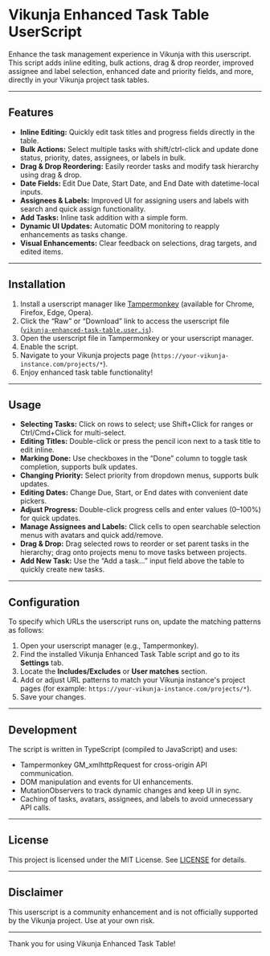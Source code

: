 # Vikunja Enhanced Task Table UserScript

Enhance the task management experience in Vikunja with this userscript. This script adds inline editing, bulk actions, drag & drop reorder, improved assignee and label selection, enhanced date and priority fields, and more, directly in your Vikunja project task tables.

---

## Features

- **Inline Editing:** Quickly edit task titles and progress fields directly in the table.
- **Bulk Actions:** Select multiple tasks with shift/ctrl-click and update done status, priority, dates, assignees, or labels in bulk.
- **Drag & Drop Reordering:** Easily reorder tasks and modify task hierarchy using drag & drop.
- **Date Fields:** Edit Due Date, Start Date, and End Date with datetime-local inputs.
- **Assignees & Labels:** Improved UI for assigning users and labels with search and quick assign functionality.
- **Add Tasks:** Inline task addition with a simple form.
- **Dynamic UI Updates:** Automatic DOM monitoring to reapply enhancements as tasks change.
- **Visual Enhancements:** Clear feedback on selections, drag targets, and edited items.

---

## Installation

1. Install a userscript manager like [Tampermonkey](https://www.tampermonkey.net/) (available for Chrome, Firefox, Edge, Opera).
2. Click the “Raw” or “Download” link to access the userscript file ([`vikunja-enhanced-task-table.user.js`](vikunja-enhanced-task-table.user.js)).
3. Open the userscript file in Tampermonkey or your userscript manager.
4. Enable the script.
5. Navigate to your Vikunja projects page (`https://your-vikunja-instance.com/projects/*`).
6. Enjoy enhanced task table functionality!

---

## Usage

- **Selecting Tasks:** Click on rows to select; use Shift+Click for ranges or Ctrl/Cmd+Click for multi-select.
- **Editing Titles:** Double-click or press the pencil icon next to a task title to edit inline.
- **Marking Done:** Use checkboxes in the “Done” column to toggle task completion, supports bulk updates.
- **Changing Priority:** Select priority from dropdown menus, supports bulk updates.
- **Editing Dates:** Change Due, Start, or End dates with convenient date pickers.
- **Adjust Progress:** Double-click progress cells and enter values (0–100%) for quick updates.
- **Manage Assignees and Labels:** Click cells to open searchable selection menus with avatars and quick add/remove.
- **Drag & Drop:** Drag selected rows to reorder or set parent tasks in the hierarchy; drag onto projects menu to move tasks between projects.
- **Add New Task:** Use the “Add a task…” input field above the table to quickly create new tasks.

---

## Configuration

To specify which URLs the userscript runs on, update the matching patterns as follows:

1. Open your userscript manager (e.g., Tampermonkey).
2. Find the installed Vikunja Enhanced Task Table script and go to its **Settings** tab.
3. Locate the **Includes/Excludes** or **User matches** section.
4. Add or adjust URL patterns to match your Vikunja instance's project pages (for example: `https://your-vikunja-instance.com/projects/*`).
5. Save your changes.

---

## Development

The script is written in TypeScript (compiled to JavaScript) and uses:

- Tampermonkey GM_xmlhttpRequest for cross-origin API communication.
- DOM manipulation and events for UI enhancements.
- MutationObservers to track dynamic changes and keep UI in sync.
- Caching of tasks, avatars, assignees, and labels to avoid unnecessary API calls.

---

## License

This project is licensed under the MIT License. See [LICENSE](LICENSE) for details.

---

## Disclaimer

This userscript is a community enhancement and is not officially supported by the Vikunja project. Use at your own risk.

---

Thank you for using Vikunja Enhanced Task Table!